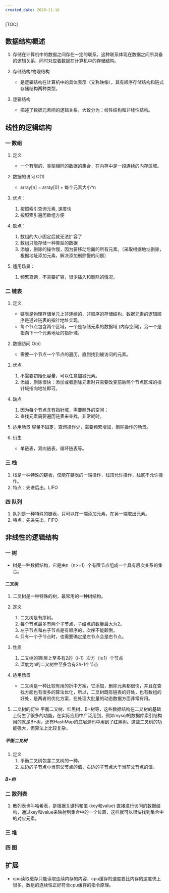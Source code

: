 ```yaml
---
created_date: 2020-11-16
---
```


[TOC]

## 数据结构概述

1. 存储在计算机中的数据之间存在一定的联系，这种联系体现在数据之间所具备的逻辑关系，同时对应着数据在计算机中的存储结构。

2. 存储结构/物理结构

   - 是逻辑结构在计算机中的具体表示（又称映像），其有顺序存储结构和链式存储结构两种类型。

3. 逻辑结构

   - 描述了数据元素间的逻辑关系，大致分为：线性结构和非线性结构。

## 线性的逻辑结构

### 一 数组

1. 定义

   - 一个有限的、类型相同的数据的集合，在内存中是一段连续的内存区域。

2. 数据的访问 O(1)

   - array[n] = array[0] + 每个元素大小\*n

3. 优点：

   1. 按照索引查询元素, 速度快
   2. 按照索引遍历数组方便

4. 缺点：

   1. 数组的大小固定后就无法扩容了
   2. 数组只能存储一种类型的数据
   3. 添加，删除的操作慢，因为要移动后面的所有元素。（采取根据地址删除，根据地址添加元素，解决添加删除慢的问题）

5. 适用场景：

   1. 频繁查询，不需要扩容，很少插入和删除的情况。

### 二 链表

1. 定义

   - 链表是物理存储单元上非连续的、非顺序的存储结构，数据元素的逻辑顺序是通过链表的指针地址实现。
   - 每个节点包含两个区域，一个是存储元素的数据域 (内存空间)，另一个是指向下一个元素地址的指针域。

2. 数据访问 O(n)

   - 需要一个节点一个节点的遍历，直到找到被访问的元素。

3. 优点

   1. 不需要初始化容量，可以任意加减元素。
   2. 添加，删除很快：添加或者删除元素时只需要改变前后两个节点区域的指针域指向地址即可。

4. 缺点

   1. 因为每个节点含有指针域，需要额外的空间；
   2. 查找元素需要遍历链表来查找，非常耗时。

5. 适用场景
   容量不固定，查询操作少，需要频繁增加，删除操作的场景。

6. 衍生

   - 单链表，双向链表，循环链表等。

### 三 栈

1. 栈是一种特殊的链表，仅能在链表的一端操作，栈顶允许操作，栈底不允许操作。
2. 特点：先进后出。LIFO

### 四 队列

1. 队列是一种特殊的链表，只可以在一端添加元素，在另一端取出元素。
2. 特点：先进先出。FIFO

## 非线性的逻辑结构

### 一 树

- 树是一种数据结构，它是由n（n>=1）个有限节点组成一个具有层次关系的集合。

#### 二叉树

1. 二叉树是一种特殊的树，最常用的一种树结构。

2. 定义

   1. 二叉树是有序树。
   2. 每个节点最多有两个子节点，子结点的数量最大为2。
   3. 左子节点和右子节点是有顺序的，次序不能颠倒。
   4. 只有一个子节点时，也需要确定是左节点会是右节点。

3. 性质

   1. 二叉树的第i层上至多有2的（i-1）次方（i≥1）个节点
   2. 深度为h的二叉树中至多含有2h-1个节点

4. 适用场景

   - 二叉树是一种比较有用的折中方案，它添加，删除元素都很快，并且在查找方面也有很多的算法优化，所以，二叉树既有链表的好处，也有数组的好处，是两者的优化方案，在处理大批量的动态数据方面非常有用。

5. 二叉树的衍生
   平衡二叉树、红黑树、B+树等，这些数据结构在二叉树的基础上衍生了很多的功能，在实际应用中广泛用到，例如mysql的数据库索引结构用的就是B+树，还有HashMap的底层源码中用到了红黑树。这些二叉树的功能强大，但算法上比较复杂。

##### 平衡二叉树

1. 定义
   1. 平衡二叉树包含二叉树的一种。
   2. 左边的子节点小当前父节点的值，右边的子节点大于当前父节点的值。

##### B+树

### 二 散列表

1. 散列表也叫哈希表，是根据关键码和值 (key和value) 直接进行访问的数据结构，通过key和value来映射到集合中的一个位置，这样就可以很快找到集合中的对应元素。

### 三 堆

### 四 图

## 扩展

- cpu读取缓存只能读取连续内存的内容，cpu缓存的速度要比内存的速度快上很多，数组的连续性正好符合cpu缓存的指令原理。
